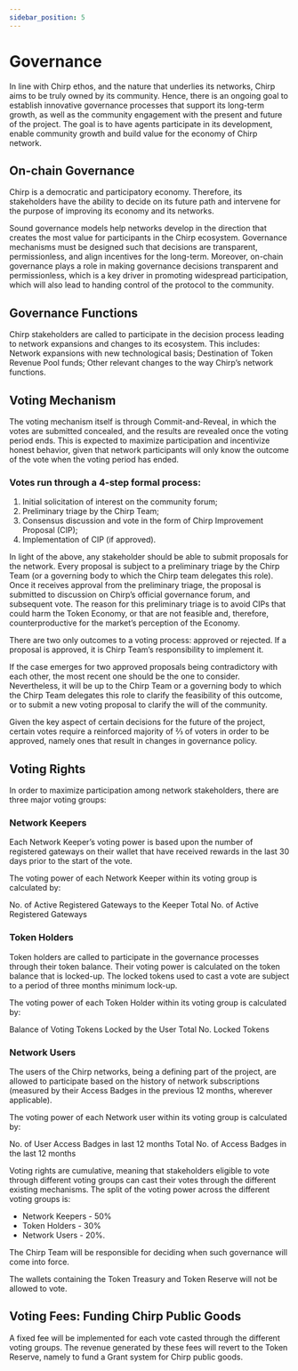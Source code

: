 ```yaml
---
sidebar_position: 5
---
```


# Governance

In line with Chirp ethos, and the nature that underlies its networks, Chirp aims to be truly owned by its community. Hence, there is an ongoing goal to establish innovative governance processes that support its long-term growth, as well as the community engagement with the present and future of the project. The goal is to have agents participate in its development, enable community growth and build value for the economy of Chirp network.

## On-chain Governance

Chirp is a democratic and participatory economy. Therefore, its stakeholders have the ability to decide on its future path and intervene for the purpose of improving its economy and its networks.

Sound governance models help networks develop in the direction that creates the most value for participants in the Chirp ecosystem. Governance mechanisms must be designed such that decisions are transparent, permissionless, and align incentives for the long-term. Moreover, on-chain governance plays a role in making governance decisions transparent and permissionless, which is a key driver in promoting widespread participation, which will also lead to handing control of the protocol to the community.

## Governance Functions

Chirp stakeholders are called to participate in the decision process leading to network expansions and changes to its ecosystem. This includes:
Network expansions with new technological basis;
Destination of Token Revenue Pool funds;
Other relevant changes to the way Chirp’s network functions.

## Voting Mechanism

The voting mechanism itself is through Commit-and-Reveal, in which the votes are submitted concealed, and the results are revealed once the voting period ends. This is expected to maximize participation and incentivize honest behavior, given that network participants will only know the outcome of the vote when the voting period has ended.

### Votes run through a 4-step formal process:

1. Initial solicitation of interest on the community forum;
2. Preliminary triage by the Chirp Team;
3. Consensus discussion and vote in the form of Chirp Improvement Proposal (CIP);
4. Implementation of CIP (if approved).

In light of the above, any stakeholder should be able to submit proposals for the network. Every proposal is subject to a preliminary triage by the Chirp Team (or a governing body to which the Chirp team delegates this role). Once it receives approval from the preliminary triage, the proposal is submitted to discussion on Chirp’s official governance forum, and subsequent vote. The reason for this preliminary triage is to avoid CIPs that could harm the Token Economy, or that are not feasible and, therefore, counterproductive for the market’s perception of the Economy.

There are two only outcomes to a voting process: approved or rejected. If a proposal is approved, it is Chirp Team’s responsibility to implement it.

If the case emerges for two approved proposals being contradictory with each other, the most recent one should be the one to consider. Nevertheless, it will be up to the Chirp Team or a governing body to which the Chirp Team delegates this role to clarify the feasibility of this outcome, or to submit a new voting proposal to clarify the will of the community.

Given the key aspect of certain decisions for the future of the project, certain votes require a reinforced majority of ⅔ of voters in order to be approved, namely ones that result in changes in governance policy.

## Voting Rights

In order to maximize participation among network stakeholders, there are three major voting groups:

### Network Keepers

Each Network Keeper’s voting power is based upon the number of registered gateways on their wallet that have received rewards in the last 30 days prior to the start of the vote.

The voting power of each Network Keeper within its voting group is calculated by:

No. of Active Registered Gateways to the Keeper Total No. of Active Registered Gateways

### Token Holders

Token holders are called to participate in the governance processes through their token balance. Their voting power is calculated on the token balance that is locked-up. The locked tokens used to cast a vote are subject to a period of three months minimum lock-up.

The voting power of each Token Holder within its voting group is calculated by:

Balance of Voting Tokens Locked by the User Total No. Locked Tokens

### Network Users

The users of the Chirp networks, being a defining part of the project, are allowed to participate based on the history of network subscriptions (measured by their Access Badges in the previous 12 months, wherever applicable).

The voting power of each Network user within its voting group is calculated by:

No. of User Access Badges in last 12 months Total No. of Access Badges in the last 12 months

Voting rights are cumulative, meaning that stakeholders eligible to vote through different voting groups can cast their votes through the different existing mechanisms. The split of the voting power across the different voting groups is:
- Network Keepers - 50%
- Token Holders - 30%
- Network Users - 20%.

The Chirp Team will be responsible for deciding when such governance will come into force.

The wallets containing the Token Treasury and Token Reserve will not be allowed to vote.

## Voting Fees: Funding Chirp Public Goods

A fixed fee will be implemented for each vote casted through the different voting groups. The revenue generated by these fees will revert to the Token Reserve, namely to fund a Grant system for Chirp public goods.

